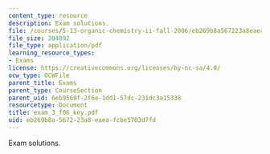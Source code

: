 ```yaml
---
content_type: resource
description: Exam solutions.
file: /courses/5-13-organic-chemistry-ii-fall-2006/eb269b8a567223a8eaeafcbe5703d7fd_exam_3_f06_key.pdf
file_size: 204092
file_type: application/pdf
learning_resource_types:
- Exams
license: https://creativecommons.org/licenses/by-nc-sa/4.0/
ocw_type: OCWFile
parent_title: Exams
parent_type: CourseSection
parent_uid: 6eb9569f-2f6e-1dd1-57dc-231dc3a15338
resourcetype: Document
title: exam_3_f06_key.pdf
uid: eb269b8a-5672-23a8-eaea-fcbe5703d7fd
---
```

Exam solutions.